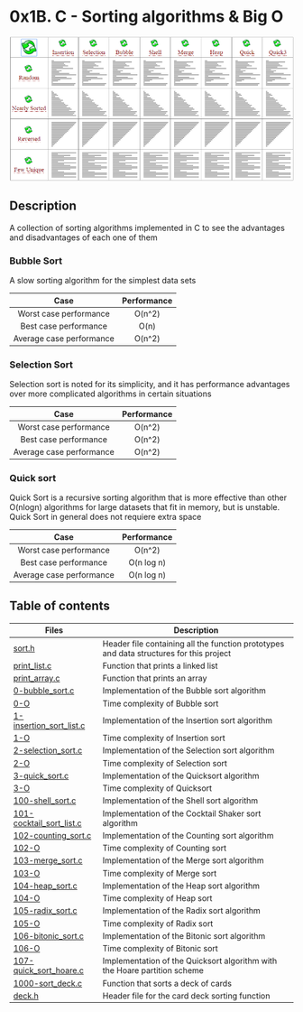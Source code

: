 # 0x1B. C - Sorting algorithms & Big O

![](./res/Sorting%20Algorithms%20-%20Imgur.gif)

## Description
A collection of sorting algorithms implemented in C to see the advantages and disadvantages of each one of them

### Bubble Sort
A slow sorting algorithm for the simplest data sets

| Case  | Performance |
| :---: | :---: |
| Worst case performance   | O(n^2)  |
| Best case performance  | O(n)  |
| Average case performance  | O(n^2)  |


### Selection Sort

Selection sort is noted for its simplicity, and it has performance advantages over more complicated algorithms in certain situations

| Case  | Performance |
| :---: | :---: |
| Worst case performance   | O(n^2)  |
| Best case performance  | O(n^2)  |
| Average case performance  | O(n^2)  |

### Quick sort

Quick Sort is a recursive sorting algorithm that is more effective than other O(nlogn) algorithms for large datasets that fit in memory, but is unstable. Quick Sort in general does not requiere extra space

| Case  | Performance |
| :---: | :---: |
| Worst case performance   | O(n^2)  |
| Best case performance  | O(n log n)  |
| Average case performance  | O(n log n)  |

## Table of contents
Files | Description
----- | -----------
[sort.h](./sort.h) | Header file containing all the function prototypes and data structures for this project
[print_list.c](./print_list.c) | Function that prints a linked list
[print_array.c](./print_array.c) | Function that prints an array
[0-bubble_sort.c](./0-bubble_sort.c) | Implementation of the Bubble sort algorithm
[0-O](./0-O) | Time complexity of Bubble sort
[1-insertion_sort_list.c](./1-insertion_sort_list.c) | Implementation of the Insertion sort algorithm
[1-O](./1-O) | Time complexity of Insertion sort
[2-selection_sort.c](./2-selection_sort.c) | Implementation of the Selection sort algorithm
[2-O](./2-O) | Time complexity of Selection sort
[3-quick_sort.c](./3-quick_sort.c) | Implementation of the Quicksort algorithm
[3-O](./3-O) | Time complexity of Quicksort
[100-shell_sort.c](./100-shell_sort.c) | Implementation of the Shell sort algorithm
[101-cocktail_sort_list.c](./101-cocktail_sort_list.c) | Implementation of the Cocktail Shaker sort algorithm
[102-counting_sort.c](./102-counting_sort.c) | Implementation of the Counting sort algorithm
[102-O](./102-O) | Time complexity of Counting sort
[103-merge_sort.c](./103-merge_sort.c) | Implementation of the Merge sort algorithm
[103-O](./103-O) | Time complexity of Merge sort
[104-heap_sort.c](./104-heap_sort.c) | Implementation of the Heap sort algorithm
[104-O](./104-O) | Time complexity of Heap sort
[105-radix_sort.c](./105-radix_sort.c) | Implementation of the Radix sort algorithm
[105-O](./105-O) | Time complexity of Radix sort
[106-bitonic_sort.c](./106-bitonic_sort.c) | Implementation of the Bitonic sort algorithm
[106-O](./106-O) | Time complexity of Bitonic sort
[107-quick_sort_hoare.c](./107-quick_sort_hoare.c) | Implementation of the Quicksort algorithm with the Hoare partition scheme
[1000-sort_deck.c](./1000-sort_deck.c) | Function that sorts a deck of cards
[deck.h](./deck.h) | Header file for the card deck sorting function
